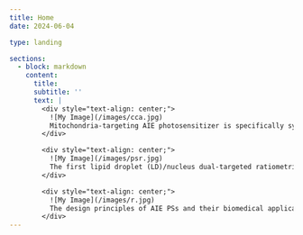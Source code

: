 ```yaml
---
title: Home
date: 2024-06-04

type: landing

sections:
  - block: markdown
    content:
      title:
      subtitle: ''
      text: |
        <div style="text-align: center;">
          ![My Image](/images/cca.jpg)
          Mitochondria-targeting AIE photosensitizer is specifically synthesized inside cancer cells, realizing precise photodynamic therapy.
        </div>

        <div style="text-align: center;">
          ![My Image](/images/psr.jpg)
          The first lipid droplet (LD)/nucleus dual-targeted ratiometric fluorescence probe, CQPP, for monitoring polarity change was developed.
        </div>

        <div style="text-align: center;">
          ![My Image](/images/r.jpg)
          The design principles of AIE PSs and their biomedical applications are discussed in detail.
        </div>
---
```

